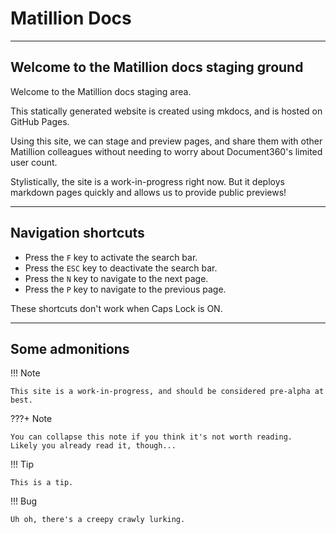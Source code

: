 # Matillion Docs

---

## Welcome to the Matillion docs staging ground

Welcome to the Matillion docs staging area.

This statically generated website is created using mkdocs, and is hosted on GitHub Pages.

Using this site, we can stage and preview pages, and share them with other Matillion colleagues without needing to worry about Document360's limited user count.

Stylistically, the site is a work-in-progress right now. But it deploys markdown pages quickly and allows us to provide public previews!

---

## Navigation shortcuts

- Press the `F` key to activate the search bar.
- Press the `ESC` key to deactivate the search bar.
- Press the `N` key to navigate to the next page.
- Press the `P` key to navigate to the previous page.

These shortcuts don't work when Caps Lock is ON.

---

## Some admonitions

!!! Note

    This site is a work-in-progress, and should be considered pre-alpha at best.

???+ Note

    You can collapse this note if you think it's not worth reading.
    Likely you already read it, though...


!!! Tip

    This is a tip.

!!! Bug

    Uh oh, there's a creepy crawly lurking.
